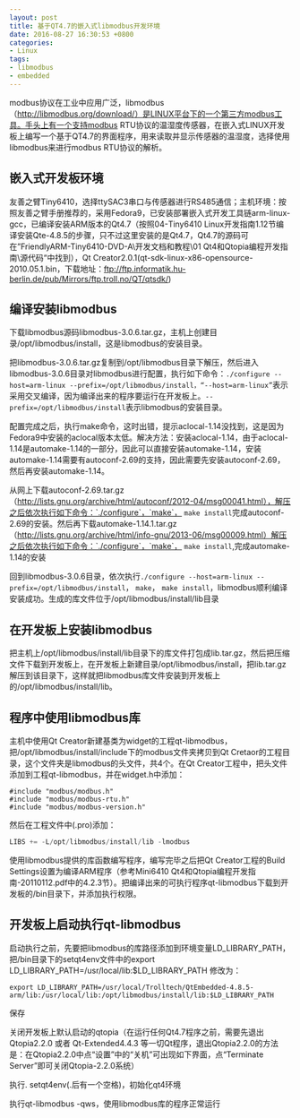 ```yaml
---
layout: post
title: 基于QT4.7的嵌入式libmodbus开发环境 
date: 2016-08-27 16:30:53 +0800
categories:
- Linux
tags:
- libmodbus
- embedded
---
```


modbus协议在工业中应用广泛，libmodbus（http://libmodbus.org/download/）是LINUX平台下的一个第三方modbus工具。手头上有一个支持modbus RTU协议的温湿度传感器，在嵌入式LINUX开发板上编写一个基于QT4.7的界面程序，用来读取并显示传感器的温湿度，选择使用libmodbus来进行modbus RTU协议的解析。

## 嵌入式开发板环境

友善之臂Tiny6410，选择ttySAC3串口与传感器进行RS485通信；主机环境：按照友善之臂手册推荐的，采用Fedora9，已安装部署嵌入式开发工具链arm-linux-gcc，已编译安装ARM版本的Qt4.7（按照04-Tiny6410 Linux开发指南1.12节编译安装Qte-4.8.5的步骤，只不过这里安装的是Qt4.7，Qt4.7的源码可在”FriendlyARM-Tiny6410-DVD-A\开发文档和教程\01 Qt4和Qtopia编程开发指南\源代码“中找到），Qt Creator2.0.1(qt-sdk-linux-x86-opensource-2010.05.1.bin，下载地址：ftp://ftp.informatik.hu-berlin.de/pub/Mirrors/ftp.troll.no/QT/qtsdk/)

## 编译安装libmodbus

下载libmodbus源码libmodbus-3.0.6.tar.gz，主机上创建目录/opt/libmodbus/install，这是libmodbus的安装目录。

把libmodbus-3.0.6.tar.gz复制到/opt/libmodbus目录下解压，然后进入libmodbus-3.0.6目录对libmodbus进行配置，执行如下命令：`./configure --host=arm-linux --prefix=/opt/libmodbus/install，“--host=arm-linux”`表示采用交叉编译，因为编译出来的程序要运行在开发板上。`--prefix=/opt/libmodbus/install`表示libmodbus的安装目录。
     
配置完成之后，执行make命令，这时出错，提示aclocal-1.14没找到，这是因为Fedora9中安装的aclocal版本太低。解决方法：安装aclocal-1.14，由于aclocal-1.14是automake-1.14的一部分，因此可以直接安装automake-1.14，安装automake-1.14需要有autoconf-2.69的支持，因此需要先安装autoconf-2.69，然后再安装automake-1.14。

从网上下载autoconf-2.69.tar.gz（http://lists.gnu.org/archive/html/autoconf/2012-04/msg00041.html），解压之后依次执行如下命令：`./configure`，`make`， `make install`完成autoconf-2.69的安装。然后再下载automake-1.14.1.tar.gz（http://lists.gnu.org/archive/html/info-gnu/2013-06/msg00009.html）解压之后依次执行如下命令：`./configure`，`make`， `make install`,完成automake-1.14的安装

回到libmodbus-3.0.6目录，依次执行`./configure --host=arm-linux --prefix=/opt/libmodbus/install`， `make`， `make install`，libmodbus顺利编译安装成功。生成的库文件位于/opt/libmodbus/install/lib目录

## 在开发板上安装libmodbus

把主机上/opt/libmodbus/install/lib目录下的库文件打包成lib.tar.gz，然后把压缩文件下载到开发板上，在开发板上新建目录/opt/libmodbus/install，把lib.tar.gz解压到该目录下，这样就把libmodbus库文件安装到开发板上的/opt/libmodbus/install/lib。

## 程序中使用libmodbus库

主机中使用Qt Creator新建基类为widget的工程qt-libmodbus，把/opt/libmodbus/install/include下的modbus文件夹拷贝到Qt Cretaor的工程目录，这个文件夹是libmodbus的头文件，共4个。在Qt Creator工程中，把头文件添加到工程qt-libmodbus，并在widget.h中添加：

```coo
#include "modbus/modbus.h"
#include "modbus/modbus-rtu.h"
#include "modbus/modbus-version.h"
```

然后在工程文件中(.pro)添加：

```cpp
LIBS += -L/opt/libmodbus/install/lib -lmodbus
```

使用libmodbus提供的库函数编写程序，编写完毕之后把Qt Creator工程的Build Settings设置为编译ARM程序（参考Mini6410 Qt4和Qtopia编程开发指南-20110112.pdf中的4.2.3节）。把编译出来的可执行程序qt-libmodbus下载到开发板的/bin目录下，并添加执行权限。

## 开发板上启动执行qt-libmodbus

启动执行之前，先要把libmodbus的库路径添加到环境变量LD_LIBRARY_PATH，把/bin目录下的setqt4env文件中的export LD_LIBRARY_PATH=/usr/local/lib:$LD_LIBRARY_PATH
修改为：

```
export LD_LIBRARY_PATH=/usr/local/Trolltech/QtEmbedded-4.8.5-arm/lib:/usr/local/lib:/opt/libmodbus/install/lib:$LD_LIBRARY_PATH
```

保存

关闭开发板上默认启动的qtopia（在运行任何Qt4.7程序之前，需要先退出  Qtopia2.2.0 或者  Qt-Extended4.4.3 等一切Qt程序，退出Qtopia2.2.0的方法是：在Qtopia2.2.0中点“设置”中的“关机”可出现如下界面，点“Terminate Server”即可关闭Qtopia-2.2.0系统）

执行. setqt4env(.后有一个空格)，初始化qt4环境

执行qt-libmodbus -qws，使用libmodbus库的程序正常运行